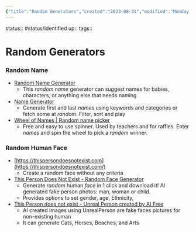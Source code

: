 ```yaml
---
{"title":"Random Generators","created":"2023-08-31","modified":"Monday, September 4th 2023, 9:34:19 AM +03:00","dg-publish":true,"dg-path":"07 Resources/07.04 Random Generators.md","permalink":"/07-resources/07-04-random-generators/","dgPassFrontmatter":true,"updated":""}
---
```



status:: #status/identified 
up:: 
tags::

# Random Generators

### Random Name

- [Random Name Generator](https://www.behindthename.com/random/)
	- This _random name_ generator can suggest names for babies, characters, or anything else that needs naming
- [Name Generator](https://www.name-generator.org.uk/)
	- Generate first and last _names_ using keywords and categories or fetch some at _random_. Filter, sort and play
- [Wheel of Names | Random name picker](https://wheelofnames.com/)
	- Free and easy to use spinner. Used by teachers and for raffles. Enter _names_ and spin the wheel to pick a _random_ winner.

### Random Human Face

- [https://thispersondoesnotexist.com](https://thispersondoesnotexist.com/)
	- Create a random face without any criteria
- [This Person Does Not Exist - Random Face Generator](https://this-person-does-not-exist.com)
	- Generate _random_ human _face_ in 1 click and download it! AI generated fake person photos: man, woman or child.
	- Provides options to set gender, age, Ethnicity, 
- [This Person does not exist - Unreal Person created by AI Free](https://www.unrealperson.com/)
	- AI created images using UnrealPerson are fake faces pictures for non-existing human
	- It can generate Cats, Horses, Beaches, and Arts